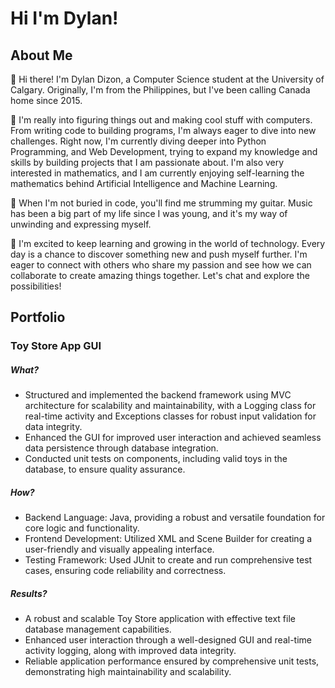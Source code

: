 # Hi I'm Dylan! #

## About Me ##
👋 Hi there! I'm Dylan Dizon, a Computer Science student at the University of Calgary. Originally, I'm from the Philippines, but I've been calling Canada home since 2015. 

🌟 I'm really into figuring things out and making cool stuff with computers. From writing code to building programs, I'm always eager to dive into new challenges. Right now, I'm currently diving deeper into Python Programming, and Web Development, trying to expand my knowledge and skills by building projects that I am passionate about. I'm also very interested in mathematics, and I am currently enjoying self-learning the mathematics behind Artificial Intelligence and Machine Learning. 

🎸 When I'm not buried in code, you'll find me strumming my guitar. Music has been a big part of my life since I was young, and it's my way of unwinding and expressing myself. 

🚀 I'm excited to keep learning and growing in the world of technology. Every day is a chance to discover something new and push myself further. I'm eager to connect with others who share my passion and see how we can collaborate to create amazing things together. Let's chat and explore the possibilities!

## Portfolio ##
### Toy Store App GUI ###
##### What? #####
- Structured and implemented the backend framework using MVC architecture for scalability and maintainability, with a Logging class for real-time activity and Exceptions classes for robust input validation for data integrity.
- Enhanced the GUI for improved user interaction and achieved seamless data persistence through database integration.
- Conducted unit tests on components, including valid toys in the database, to ensure quality assurance.
##### How? #####
- Backend Language: Java, providing a robust and versatile foundation for core logic and functionality.
- Frontend Development: Utilized XML and Scene Builder for creating a user-friendly and visually appealing interface.
- Testing Framework: Used JUnit to create and run comprehensive test cases, ensuring code reliability and correctness.
##### Results? #####
- A robust and scalable Toy Store application with effective text file database management capabilities.
- Enhanced user interaction through a well-designed GUI and real-time activity logging, along with improved data integrity.
- Reliable application performance ensured by comprehensive unit tests, demonstrating high maintainability and scalability.

   
  
  
